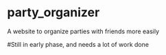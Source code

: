# party_organizer
A website to organize parties with friends more easily

#Still in early phase, and needs a lot of work done
